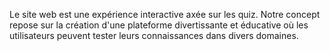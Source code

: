 Le site web est une expérience interactive axée sur les quiz. Notre concept repose sur la création d'une plateforme divertissante et éducative où les utilisateurs peuvent tester leurs connaissances dans divers domaines.


